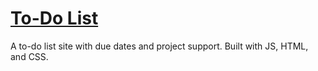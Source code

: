 # [To-Do List](https://drobbins-todo-list.vercel.app/)

A to-do list site with due dates and project support. Built with JS, HTML, and CSS.
